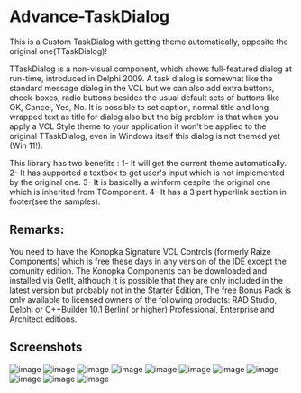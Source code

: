 # Advance-TaskDialog
This is a Custom TaskDialog with getting theme automatically, opposite the original one(TTaskDialog)!

TTaskDialog  is a non-visual component, which shows full-featured dialog at run-time, introduced in Delphi 2009.
A task dialog is somewhat like the standard message dialog in the VCL but we can also add extra buttons, check-boxes, radio buttons besides the usual default sets of buttons like OK, Cancel, Yes, No. 
It is possible to set caption, normal title and long wrapped text as title for dialog also but the big problem is that when you apply a VCL Style theme to your application it won't be applied to the original TTaskDialog,
even in Windows itself this dialog is not themed yet (Win 11!).

This library has two benefits :
  1- It will get the current theme automatically.
  2- It has supported a textbox to get user's input which is not implemented by the original one.
  3- It is basically a winform despite the original one which is inherited from TComponent.
  4- It has a 3 part hyperlink section in footer(see the samples).



## Remarks:<br>
You need to have the Konopka Signature VCL Controls (formerly Raize Components) which is free these days in any version of the IDE except the comunity edition.
The Konopka Components can be downloaded and installed via GetIt, although it is possible that they are only included in the latest version but probably not in the Starter Edition, The free Bonus Pack is only available to licensed owners of the following products: RAD Studio, Delphi or C++Builder 10.1 Berlin( or higher) Professional, Enterprise and Architect editions.


## Screenshots
![image](https://github.com/AliDehbansiahkarbon/Advance-TaskDialog/assets/5601608/f70a1adb-ace7-4018-8def-21ed79f3a1a3)
![image](https://github.com/AliDehbansiahkarbon/Advance-TaskDialog/assets/5601608/7160b9d7-1b7d-47d4-b84f-f6053b9ddb04)
![image](https://github.com/AliDehbansiahkarbon/Advance-TaskDialog/assets/5601608/4606cf3a-8cd3-4220-aa23-1b828dd503d4)
![image](https://github.com/AliDehbansiahkarbon/Advance-TaskDialog/assets/5601608/2c43638c-2bbd-437b-95b3-9f7cbe6d28d8)
![image](https://github.com/AliDehbansiahkarbon/Advance-TaskDialog/assets/5601608/8b8da943-9bf0-41cb-83ee-439c4a92d245)
![image](https://github.com/AliDehbansiahkarbon/Advance-TaskDialog/assets/5601608/dc665514-ab64-43e9-97de-a6bb5df6b8e8)
![image](https://github.com/AliDehbansiahkarbon/Advance-TaskDialog/assets/5601608/1fd3af71-6190-475b-8c31-3cc51dbb5dfa)
![image](https://github.com/AliDehbansiahkarbon/Advance-TaskDialog/assets/5601608/09554ad9-3cbe-4fe4-9052-94c280b2ee69)
![image](https://github.com/AliDehbansiahkarbon/Advance-TaskDialog/assets/5601608/3a0a8487-1dc9-46c3-9df3-264796c29755)
![image](https://github.com/AliDehbansiahkarbon/Advance-TaskDialog/assets/5601608/15ac8bb3-8184-4994-b923-0720ab474d1f)
![image](https://github.com/AliDehbansiahkarbon/Advance-TaskDialog/assets/5601608/b15e977f-4544-433a-97c0-d2bb86503845)
